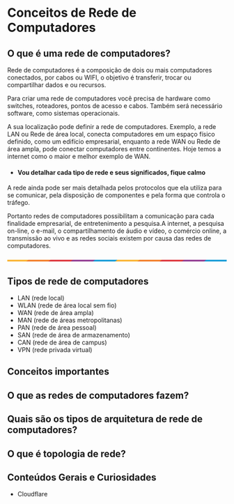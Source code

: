 # Conceitos de Rede de Computadores

## O que é uma rede de computadores?

Rede de computadores é a composição de dois ou mais computadores conectados, por cabos ou WIFI, o objetivo é transferir, trocar ou compartilhar dados e ou recursos.

Para criar uma rede de computadores você precisa de hardware como switches, roteadores, pontos de acesso e cabos. Também será necessário software, como sistemas operacionais.

A sua localização pode definir a rede de computadores.
Exemplo, a rede LAN ou Rede de área local, conecta computadores em um espaço físico definido, como um edifício empresarial, enquanto a rede WAN ou Rede de área ampla, pode conectar computadores entre continentes. Hoje temos a internet como o maior e melhor exemplo de WAN.
 
 * #### Vou detalhar cada tipo de rede e seus significados, fique calmo

A rede ainda pode ser mais detalhada pelos protocolos que ela utiliza para se comunicar, pela disposição de componentes e pela forma que controla o tráfego.

Portanto redes de computadores possibilitam a comunicação para cada finalidade empresarial, de entretenimento a pesquisa.A internet, a pesquisa on-line, o e-mail, o compartilhamento de áudio e vídeo, o comércio online, a transmissão ao vivo e as redes sociais existem por causa das redes de computadores. 

 ![](src/assets/waxVImv.png)


## Tipos de rede de computadores

- LAN (rede local)
- WLAN (rede de área local sem fio)
- WAN (rede de área ampla)
- MAN (rede de áreas metropolitanas)
- PAN (rede de área pessoal)
- SAN (rede de área de armazenamento)
- CAN (rede de área de campus)
- VPN (rede privada virtual)


## Conceitos importantes



## O que as redes de computadores fazem?


## Quais são os tipos de arquitetura de rede de computadores?


## O que é topologia de rede?


## Conteúdos Gerais e Curiosidades

- Cloudflare

